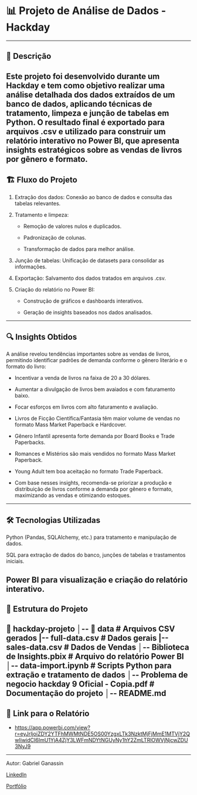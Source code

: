 # 📊 Projeto de Análise de Dados - Hackday
---

## 📝 Descrição

Este projeto foi desenvolvido durante um Hackday e tem como objetivo realizar uma análise detalhada dos dados extraídos de um banco de dados, aplicando técnicas de tratamento, limpeza e junção de tabelas em Python. O resultado final é exportado para arquivos .csv e utilizado para construir um relatório interativo no Power BI, que apresenta insights estratégicos sobre as vendas de livros por gênero e formato.
---

## 🏗️ Fluxo do Projeto

1. Extração dos dados: Conexão ao banco de dados e consulta das tabelas relevantes.

2. Tratamento e limpeza:

    * Remoção de valores nulos e duplicados.

    * Padronização de colunas.

    * Transformação de dados para melhor análise.

3. Junção de tabelas: Unificação de datasets para consolidar as informações.

4. Exportação: Salvamento dos dados tratados em arquivos .csv.

5. Criação do relatório no Power BI:

    * Construção de gráficos e dashboards interativos.

    * Geração de insights baseados nos dados analisados.
---

## 🔍 Insights Obtidos

A análise revelou tendências importantes sobre as vendas de livros, permitindo identificar padrões de demanda conforme o gênero literário e o formato do livro:

* Incentivar a venda de livros na faixa de 20 a 30 dólares.

* Aumentar a divulgação de livros bem avaiados e com faturamento baixo.

* Focar esforços em livros com alto faturamento e avaliação.

* Livros de Ficção Científica/Fantasia têm maior volume de vendas no formato Mass Market Paperback e Hardcover.

* Gênero Infantil apresenta forte demanda por Board Books e Trade Paperbacks.

* Romances e Mistérios são mais vendidos no formato Mass Market Paperback.

* Young Adult tem boa aceitação no formato Trade Paperback.

* Com base nesses insights, recomenda-se priorizar a produção e distribuição de livros conforme a demanda por gênero e formato, maximizando as vendas e otimizando estoques.
---

## 🛠️ Tecnologias Utilizadas

Python (Pandas, SQLAlchemy, etc.) para tratamento e manipulação de dados.

SQL para extração de dados do banco, junções de tabelas e trastamentos iniciais.

Power BI para visualização e criação do relatório interativo.
---

## 📂 Estrutura do Projeto

📁 hackday-projeto
│-- 📂 data                                                # Arquivos CSV gerados
    |-- full-data.csv                                      # Dados gerais
    |-- sales-data.csv                                     # Dados de Vendas
│-- Biblioteca de Insights.pbix                            # Arquivo do relatório Power BI
│-- data-import.ipynb                                      # Scripts Python para extração e tratamento de dados
│-- Problema de negocio hackday 9 Oficial - Copia.pdf      # Documentação do projeto
│-- README.md                                              
---

## 🚀 Link para o Relatório

* https://app.powerbi.com/view?r=eyJrIjoiZDY2YTFhMWMtNDE5OS00YzgxLTk3NzktMjFjMmE1MTVjY2QwIiwidCI6ImU1YjA4ZjY3LWFmNDYtNGUyNy1hY2ZmLTRlOWVjNjcwZDU3NyJ9

---

Autor: Gabriel Ganassin 

[LinkedIn](https://www.linkedin.com/in/gabriel-ganassin/)

[Portfólio](https://ganassin.github.io/portfolio_projetos/)
